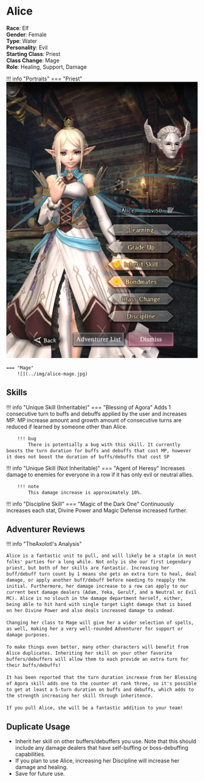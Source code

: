 # Alice

**Race**: Elf  
**Gender**: Female  
**Type**: Water  
**Personality**: Evil  
**Starting Class**: Priest  
**Class Change**: Mage  
**Role**: Healing, Support, Damage

!!! info "Portraits"
    === "Priest"
        ![](../img/alice-priest.png)

    === "Mage"
        ![](../img/alice-mage.jpg)

## Skills

!!! info "Unique Skill (Inheritable)"
    === "Blessing of Agora"
        Adds 1 consecutive turn to buffs and debuffs applied by the user and increases MP. MP increase amount and growth amount of consecutive turns are reduced if learned by someone other than Alice.
        
        !!! bug
            There is potentially a bug with this skill. It currently boosts the turn duration for buffs and debuffs that cost MP, however it does not boost the duration of buffs/debuffs that cost SP

!!! info "Unique Skill (Not Inheritable)"
    === "Agent of Heresy"
        Increases damage to enemies for everyone in a row if it has only evil or neutral allies.

        !!! note
            This damage increase is approximately 10%.

!!! info "Discipline Skill"
    === "Magic of the Dark One"
        Continuously increases each stat, Divine Power and Magic Defense increased further.

## Adventurer Reviews

!!! info "TheAxolotl's Analysis"
    
    Alice is a fantastic unit to pull, and will likely be a staple in most folks' parties for a long while. Not only is she our first Legendary priest, but both of her skills are fantastic. Increasing her buff/debuff turn count by 1 means she gets an extra turn to heal, deal damage, or apply another buff/debuff before needing to reapply the initial. Furthermore, her damage increase to a row can apply to our current best damage dealers (Adam, Yeka, Gerulf, and a Neutral or Evil MC). Alice is no slouch in the damage department herself, either, being able to hit hard with single target Light damage that is based on her Divine Power and also deals increased damage to undead.

    Changing her class to Mage will give her a wider selection of spells, as well, making her a very well-rounded Adventurer for support or damage purposes.

    To make things even better, many other characters will benefit from Alice duplicates. Inheriting her skill on your other favorite buffers/debuffers will allow them to each provide an extra turn for their buffs/debuffs!

    It has been reported that the turn duration increase from her Blessing of Agora skill adds one to the counter at rank three, so it's possible to get at least a 5-turn duration on buffs and debuffs, which adds to the strength increasing her skill through inheritence.

    If you pull Alice, she will be a fantastic addition to your team!

## Duplicate Usage

* Inherit her skill on other buffers/debuffers you use. Note that this should include any damage dealers that have self-buffing or boss-debuffing capabilities.
* If you plan to use Alice, increasing her Discipline will increase her damage and healing.
* Save for future use.